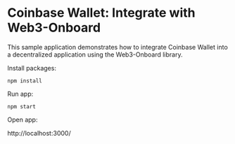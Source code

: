 # Coinbase Wallet: Integrate with Web3-Onboard

This sample application demonstrates how to integrate Coinbase Wallet into a decentralized application using the Web3-Onboard library.

Install packages:

`npm install`

Run app:

`npm start`

Open app:

http://localhost:3000/
